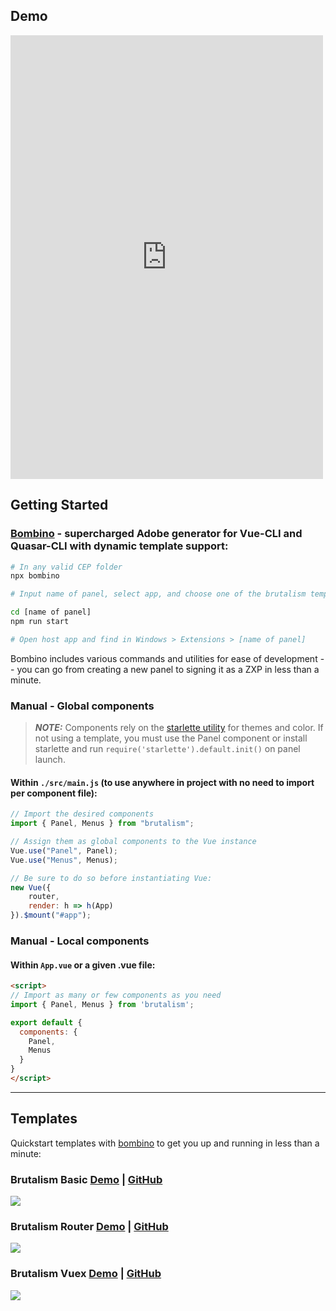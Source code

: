 ## Demo

<div class="centered"><iframe style="overflow: scroll;" width="500" height="710" seamless frameborder="0" scrolling="yes" src="https://brutalism.netlify.app/#/"> </iframe></div>

## Getting Started

### [Bombino](https://github.com/Inventsable/bombino) - supercharged Adobe generator for Vue-CLI and Quasar-CLI with dynamic template support:

```bash
# In any valid CEP folder
npx bombino

# Input name of panel, select app, and choose one of the brutalism templates below

cd [name of panel]
npm run start

# Open host app and find in Windows > Extensions > [name of panel]
```

Bombino includes various commands and utilities for ease of development -- you can go from creating a new panel to signing it as a ZXP in less than a minute.

### Manual - Global components

> ***NOTE:*** Components rely on the [starlette utility](https://github.com/Inventsable/starlette) for themes and color. If not using a template, you must use the Panel component or install starlette and run `require('starlette').default.init()` on panel launch.

#### Within `./src/main.js` (to use anywhere in project with no need to import per component file):

```js
// Import the desired components
import { Panel, Menus } from "brutalism";

// Assign them as global components to the Vue instance
Vue.use("Panel", Panel);
Vue.use("Menus", Menus);

// Be sure to do so before instantiating Vue:
new Vue({
	router,
	render: h => h(App)
}).$mount("#app");
```

### Manual - Local components

#### Within `App.vue` or a given .vue file:

```html
<script>
// Import as many or few components as you need
import { Panel, Menus } from 'brutalism';

export default {
  components: {
    Panel,
    Menus
  }
}
</script>
```

---

## Templates

Quickstart templates with [bombino](https://github.com/Inventsable/bombino) to get you up and running in less than a minute:

### Brutalism Basic [Demo]() | [GitHub](https://github.com/battleaxedotco/bombino-brutalism-basic)

![](https://github.com/battleaxedotco/bombino-brutalism-basic/blob/master/src/assets/template.png?raw=true)

### Brutalism Router [Demo]() | [GitHub](https://github.com/battleaxedotco/bombino-brutalism-router)

![](https://github.com/battleaxedotco/bombino-brutalism-router/blob/master/src/assets/template.png?raw=true)

### Brutalism Vuex [Demo]() | [GitHub](https://github.com/battleaxedotco/bombino-brutalism-vuex)

![](https://github.com/battleaxedotco/bombino-brutalism-vuex/blob/master/src/assets/template.png?raw=true)